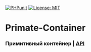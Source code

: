 [![PHPunit](https://github.com/Jagepard/Primate-Container/actions/workflows/php.yml/badge.svg)](https://github.com/Jagepard/Primate-Container/actions/workflows/php.yml)
[![License: MIT](https://img.shields.io/badge/license-MIT-498e7f.svg)](https://mit-license.org/)
# Primate-Container

### Примитивный контейнер | [API](https://github.com/Jagepard/Primate-Container/blob/master/api.md "Documentation API")
